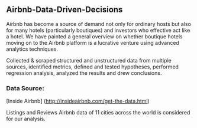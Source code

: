 ## Airbnb-Data-Driven-Decisions

Airbnb has become a source of demand not only for ordinary hosts but also for many hotels (particularly boutiques) and investors who effective act like a hotel. We have painted a general overview on whether boutique hotels moving on to the Airbnb platform is a lucrative venture using advanced analytics techniques.

Collected & scraped structured and unstructured data from multiple sources, identified metrics, defined and tested hypotheses, performed regression analysis,  analyzed the results and drew conclusions.

### Data Source:

[Inside Airbnb] (http://insideairbnb.com/get-the-data.html)

Listings and Reviews Airbnb data of 11 cities across the world is considered for our analysis.

